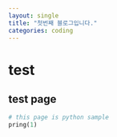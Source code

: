 ```yaml
---
layout: single
title: "첫번째 블로그입니다."
categories: coding
---
```





# test

## test page


```python
# this page is python sample
pring(1)
```


